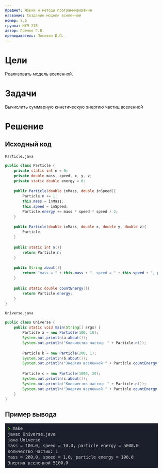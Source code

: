 ```yaml
---
предмет: Языки и методы программирования
название: Создание модели вселенной
номер: 2,5
группа: ИУ9-21Б
автор: Гречко Г.В.
преподаватель: Посевин Д.П.
---
```


# Цели

Реализовать модель вселенной.

# Задачи

Вычислить суммарную кинетическую энергию частиц вселенной

# Решение

## Исходный код

`Particle.java`

```java
public class Particle {
    private static int n = 0;
    private double mass, speed, x, y, z;
    private static double energy = 0;

    public Particle(double inMass, double inSpeed){
        Particle.n += 1; 
        this.mass = inMass;
        this.speed = inSpeed;
        Particle.energy += mass * speed * speed / 2;
    }

    public Particle(double inMass, double x, double y, double z){
        Particle.
    }

    public static int n(){
        return Particle.n;
    }

    public String about(){
        return "mass = " + this.mass + ", speed = " + this.speed + ", particle energy = " + this.mass * this.speed * this.speed / 2;
    }

    public static double countEnergy(){
        return Particle.energy;
    }
}
```

`Universe.java`

```java
public class Universe {
    public static void main(String[] args) {
        Particle a = new Particle(100, 10);
        System.out.println(a.about());
        System.out.println("Количество частиц: " + Particle.n());

        Particle b = new Particle(200, 1);
        System.out.println(b.about());
        System.out.println("Энергия вселенной " + Particle.countEnergy());

        Particle c = new Particle(1000, 20);
        System.out.println(c.about());
        System.out.println("Количество частиц: " + Particle.n());
        System.out.println("Энергия вселенной " + Particle.countEnergy());
    }
}
```

## Пример вывода

![Вывод в терминал](pics/lab2.5_out.png)